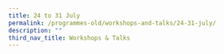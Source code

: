 ```yaml
---
title: 24 to 31 July
permalink: /programmes-old/workshops-and-talks/24-31-july/
description: ""
third_nav_title: Workshops & Talks
---
```


